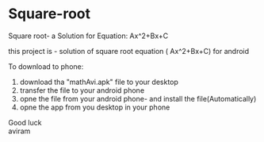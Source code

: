 # Square-root
Square root- a Solution for Equation: Ax^2+Bx+C

this project is - solution of square root equation ( Ax^2+Bx+C) for android 

To download to phone:<br>
1. download tha "mathAvi.apk" file to your desktop <br>
2. transfer the file to your android phone<br>
3. opne the file from your android phone- and install the file(Automatically)<br>
4. opne the app from you desktop in your phone<br>

Good luck<br>
aviram

